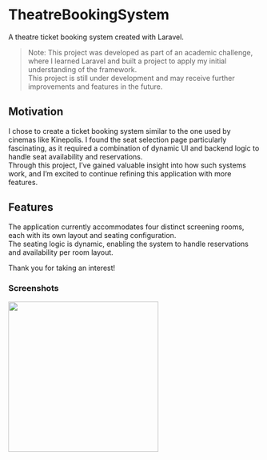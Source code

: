 # TheatreBookingSystem
A theatre ticket booking system created with Laravel.

> Note: This project was developed as part of an academic challenge, where I learned Laravel and built a project to apply my initial understanding of the framework.  
> This project is still under development and may receive further improvements and features in the future.  

## Motivation
I chose to create a ticket booking system similar to the one used by cinemas like Kinepolis. I found the seat selection page particularly fascinating, as it required a combination of dynamic UI and backend logic to handle seat availability and reservations.  
Through this project, I’ve gained valuable insight into how such systems work, and I’m excited to continue refining this application with more features.

## Features
The application currently accommodates four distinct screening rooms, each with its own layout and seating configuration.  
The seating logic is dynamic, enabling the system to handle reservations and availability per room layout.

Thank you for taking an interest!

### Screenshots
<a href="https://github.com/EnsoVanPoucke/TheatreBookingSystem/blob/main/public/images/screenshots/screenshot_room.jpg">
  <img src="https://github.com/EnsoVanPoucke/TheatreBookingSystem/blob/main/public/images/screenshots/screenshot_room.jpg?raw=true" width="300"/>
</a>

